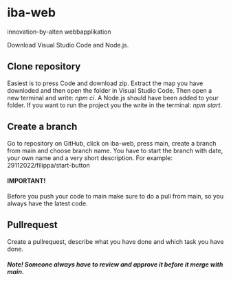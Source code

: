 # iba-web
innovation-by-alten webbapplikation

Download Visual Studio Code and Node.js.

## Clone repository
Easiest is to press Code and download zip. Extract the map you have downloded and then open the folder in Visual Studio Code. Then open a new terminal and write: *npm ci*. A Node.js should have been added to your folder. If you want to run the project you the write in the terminal: *npm start*.

## Create a branch
Go to repository on GitHub, click on iba-web, press main, create a branch from main and choose branch name. You have to start the branch with date, your own name and a very short description. For example: 29112022/filippa/start-button

#### IMPORTANT!
Before you push your code to main make sure to do a pull from main, so you always have the latest code.

## Pullrequest
Create a pullrequest, describe what you have done and which task you have done. 

##### Note! Someone always have to review and approve it before it merge with main.
